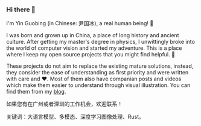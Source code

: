 ### Hi there 👋

I'm Yin Guobing (in Chinese: 尹国冰), a real human being! :runner:

I was born and grown up in China, a place of long history and ancient culture. After getting my master's degree in physics, I unwittingly broke into the world of computer vision and started my adventure. This is a place where I keep my open source projects that you might find helpful. 🌱

These projects do not aim to replace the existing mature solutions, instead, they consider the ease of understanding as first priority and were written with care and :heart:. Most of them also have companian posts and videos which make them easier to understand through visual illustration. You can find them from my [blog](https://yinguobing.com/).

如果您有在广州或者深圳的工作机会，欢迎联系！

关键词：大语言模型、多模态、深度学习图像处理、Rust。
